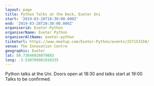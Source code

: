 ```yaml
---
layout: page
title: Python Talks at the Deck, Exeter Uni
start: '2019-03-28T18:30:00.000Z'
end: '2019-03-28T20:30:00.000Z'
organiserid: Exeter-Python
organiserName: Exeter Python
organiserAltName: exeter-python
ticketurl: https://www.meetup.com/Exeter-Python/events/257153150/
venue: The Innovation Centre
geographic: Exeter
lat: 50.73646926879883
long: -3.530709981918335
---
```

<p>Python talks at the Uni. Doors open at 18:30 and talks start at 19:00<br/>Talks to be confirmed.</p> 
